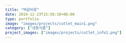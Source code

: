 ```yaml
---
title: "떡갈비류"
date: 2019-12-23T15:58:10+06:00
type: portfolio
image: "images/projects/cutlet_main1.png"
category: ["냉동식품"]
project_images: ["images/projects/cutlet_info1.png"]
---
```



